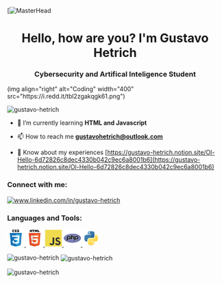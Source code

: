 [![MasterHead](https://i.redd.it/a3ftzqi7ide71.png)
<h1 align="center">Hello, how are you? I'm Gustavo Hetrich</h1>
<h3 align="center">Cybersecurity and Artifical Inteligence Student</h3>
(img align="right" alt="Coding" width="400" src="https://i.redd.it/tbl2zgakqgk61.png")
<p align="left"> <img src="https://komarev.com/ghpvc/?username=gustavo-hetrich&label=Profile%20views&color=0e75b6&style=flat" alt="gustavo-hetrich" /> </p>

- 🌱 I’m currently learning **HTML and Javascript**

- 📫 How to reach me **gustavohetrich@outlook.com**

- 📄 Know about my experiences [https://gustavo-hetrich.notion.site/Ol-Hello-6d72826c8dec4330b042c9ec6a8001b6](https://gustavo-hetrich.notion.site/Ol-Hello-6d72826c8dec4330b042c9ec6a8001b6)

<h3 align="left">Connect with me:</h3>
<p align="left">
<a href="https://linkedin.com/in/www.linkedin.com/in/gustavo-hetrich" target="blank"><img align="center" src="https://raw.githubusercontent.com/rahuldkjain/github-profile-readme-generator/master/src/images/icons/Social/linked-in-alt.svg" alt="www.linkedin.com/in/gustavo-hetrich" height="30" width="40" /></a>
</p>

<h3 align="left">Languages and Tools:</h3>
<p align="left"> <a href="https://www.w3schools.com/css/" target="_blank" rel="noreferrer"> <img src="https://raw.githubusercontent.com/devicons/devicon/master/icons/css3/css3-original-wordmark.svg" alt="css3" width="40" height="40"/> </a> <a href="https://www.w3.org/html/" target="_blank" rel="noreferrer"> <img src="https://raw.githubusercontent.com/devicons/devicon/master/icons/html5/html5-original-wordmark.svg" alt="html5" width="40" height="40"/> </a> <a href="https://developer.mozilla.org/en-US/docs/Web/JavaScript" target="_blank" rel="noreferrer"> <img src="https://raw.githubusercontent.com/devicons/devicon/master/icons/javascript/javascript-original.svg" alt="javascript" width="40" height="40"/> </a> <a href="https://www.php.net" target="_blank" rel="noreferrer"> <img src="https://raw.githubusercontent.com/devicons/devicon/master/icons/php/php-original.svg" alt="php" width="40" height="40"/> </a> <a href="https://www.python.org" target="_blank" rel="noreferrer"> <img src="https://raw.githubusercontent.com/devicons/devicon/master/icons/python/python-original.svg" alt="python" width="40" height="40"/> </a> </p>

<p><img align="left" src="https://github-readme-stats.vercel.app/api/top-langs?username=gustavo-hetrich&show_icons=true&locale=en&layout=compact" alt="gustavo-hetrich" /></p>

<p>&nbsp;<img align="center" src="https://github-readme-stats.vercel.app/api?username=gustavo-hetrich&show_icons=true&locale=en" alt="gustavo-hetrich" /></p>

<p><img align="center" src="https://github-readme-streak-stats.herokuapp.com/?user=gustavo-hetrich&" alt="gustavo-hetrich" /></p>
